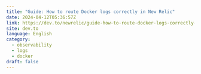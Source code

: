 ```yaml
---
title: "Guide: How to route Docker logs correctly in New Relic"
date: 2024-04-12T05:36:57Z
link: https://dev.to/newrelic/guide-how-to-route-docker-logs-correctly-in-new-relic-iid?utm_medium=RSS&utm_source=news.12bit.vn
site: dev.to
language: English
category:
  - observability
  - logs
  - docker
draft: false
---
```

